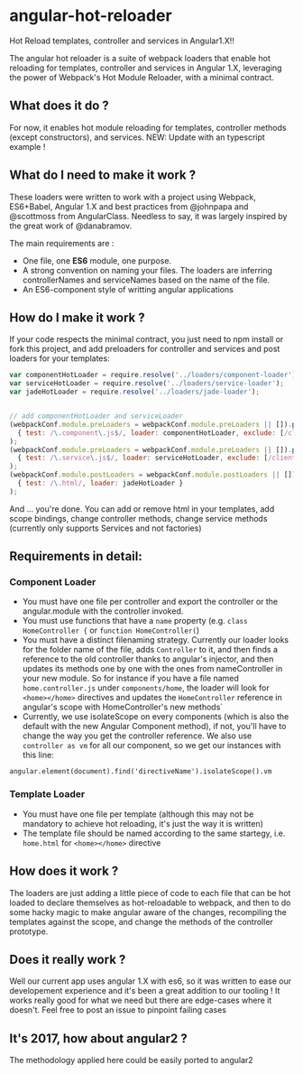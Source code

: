 # angular-hot-reloader
Hot Reload templates, controller and services in Angular1.X!!

The angular hot reloader is a suite of webpack loaders that enable hot reloading for templates, controller and services in Angular 1.X, leveraging the power of Webpack's Hot Module Reloader, with a minimal contract.

## What does it do ?
For now, it enables hot module reloading for templates, controller methods (except constructors), and services.
NEW: Update with an typescript example !

## What do I need to make it work ?
These loaders were written to work with a project using Webpack, ES6+Babel, Angular 1.X and best practices from @johnpapa and @scottmoss from AngularClass. Needless to say, it was largely inspired by the great work of @danabramov.

The main requirements are :
  - One file, one **ES6** module, one purpose.
  - A strong convention on naming your files. The loaders are inferring controllerNames and serviceNames based on the name of the file.
  - An ES6-component style of writting angular applications

## How do I make it work ?
If your code respects the minimal contract, you just need to npm install or fork this project, and add preloaders for controller and services and post loaders for your templates:

```javascript
var componentHotLoader = require.resolve('../loaders/component-loader');
var serviceHotLoader = require.resolve('../loaders/service-loader');
var jadeHotLoader = require.resolve('../loaders/jade-loader');


// add componentHotLoader and serviceLoader
(webpackConf.module.preLoaders = webpackConf.module.preLoaders || []).push(
  { test: /\.component\.js$/, loader: componentHotLoader, exclude: [/client\/lib/, /node_modules/, /\.spec\.js/] }
);
(webpackConf.module.preLoaders = webpackConf.module.preLoaders || []).push(
  { test: /\.service\.js$/, loader: serviceHotLoader, exclude: [/client\/lib/, /node_modules/, /\.spec\.js/] }
);
(webpackConf.module.postLoaders = webpackConf.module.postLoaders || []).push(
  { test: /\.html/, loader: jadeHotLoader }
);
```
And ... you're done. You can add or remove html in your templates, add scope bindings, change controller methods, change service methods (currently only supports Services and not factories)

## Requirements in detail:
### Component Loader
  - You must have one file per controller and export the controller or the angular.module with the controller invoked.
  - You must use functions that have a `name` property (e.g. `class HomeController {` or `function HomeController(`)
  - You must have a distinct filenaming strategy. Currently our loader looks for the folder name of the file, adds `Controller` to it, and then finds a reference to the old controller thanks to angular's injector, and then updates its methods one by one with the ones from nameController in your new module. So for instance if you have a file named `home.controller.js` under `components/home`, the loader will look for `<home></home>` directives and updates  the `HomeController` reference in angular's scope with HomeController's new methods`
  - Currently, we use isolateScope on every components (which is also the default with the new Angular Component method), if not, you'll have to change the way you get the controller reference. We also use `controller as vm` for all our component, so we get our instances with this line:

`angular.element(document).find('directiveName').isolateScope().vm`

### Template Loader
 - You must have one file per template (although this may not be mandatory to achieve hot reloading, it's just the way it is written)
 - The template file should be named according to the same startegy, i.e. `home.html` for `<home></home>` directive

## How does it work ?
The loaders are just adding a little piece of code to each file that can be hot loaded to declare themselves as hot-reloadable to webpack, and then to do some hacky magic to make angular aware of the changes, recompiling the templates against the scope, and change the methods of the controller prototype.

## Does it really work ?
Well our current app uses angular 1.X with es6, so it was written to ease our developement experience and it's been a great addition to our tooling ! It works really good for what we need but there are edge-cases where it doesn't. Feel free to post an issue to pinpoint failing cases

## It's 2017, how about angular2 ?
The methodology applied here could be easily ported to angular2
